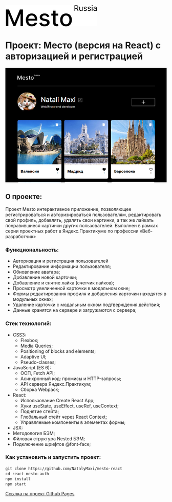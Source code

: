 [![LOGO](src/images/logo-black.svg)](https://natalymaxi.github.io/react-mesto-auth/)
# Проект: Место (версия на React) с авторизацией и регистрацией
![](src/images/preview.png)

## O проекте:
Проект Mesto интерактивное приложение, позволяющее регистрироваться и авторизироваться пользователям,  редактировать свой профиль,  добавлять, удалять свои картинки, а так же лайкать понравившиеся картинки других пользователей. Выполнен в рамках серии проектных работ в Яндекс.Практикуме по профессии «Веб-разработчик»

### Функциональность:
  - Авторизация и регистрация пользователей
  - Редактирование информации пользователя;
  - Обновление аватара;
  - Добавление новой карточки;
  - Добавление и снятие лайка (счетчик лайков);
  - Просмотр увеличенной карточки в модальном окне;
  - Формы редактирования профиля и добавления карточки находятся в модульных окнах;
  - Удаление карточки с модальным окном подтверждения действия;
  - Данные хранятся на сервере и загружаются с сервера;
### Cтек технологий:
- CSS3:
  - Flexbox;
  - Media Queries;
  - Positioning of blocks and elements;
  - Adaptive UI;
  - Pseudo-classes;
- JavaScript (ES 6):
  - ООП, Fetch API;
  - Асинхронный код: промисы и HTTP-запросы;
  - API сервера Яндекс.Практикум;
  - Сборка Webpack;
- React:
  - Использование Create React App;
  - Хуки useState, useEffect, useRef, useContext;
  - Поднятие стейта;
  - Глобальный стейт через React Context;
  - Управляемые компоненты в элементах формы;
- JSX:
- Методология БЭМ;
- Фйловая структура Nested БЭМ;
- Подключение шрифтов @font-face;

### Как установить и запустить проект:

```
git clone https://github.com/NatalyMaxi/mesto-react
cd react-mesto-auth
npm install
npm start
```
[Ссылка на проект Github Pages](https://natalymaxi.github.io/react-mesto-auth/)   
